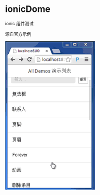 # ionicDome
ionic 组件测试


源自官方示例

![](https://github.com/longtaoge/ionicDome/blob/master/www/ionicDome.gif)
